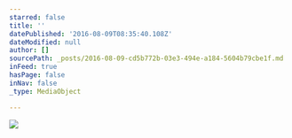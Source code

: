 ```yaml
---
starred: false
title: ''
datePublished: '2016-08-09T08:35:40.108Z'
dateModified: null
author: []
sourcePath: _posts/2016-08-09-cd5b772b-03e3-494e-a184-5604b79cbe1f.md
inFeed: true
hasPage: false
inNav: false
_type: MediaObject

---
```

![](https://the-grid-user-content.s3-us-west-2.amazonaws.com/ccc356c1-e800-4b2c-a723-cad765a636e8.jpg)